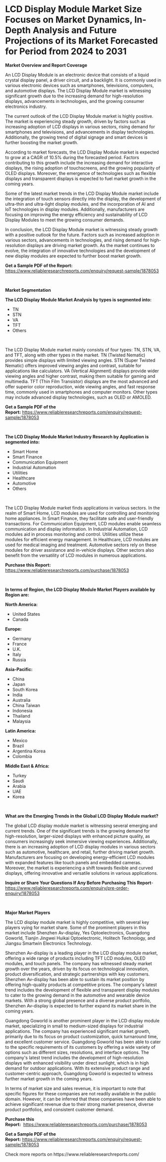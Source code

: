 <p><h1>LCD Display Module Market Size Focuses on Market Dynamics, In-Depth Analysis and Future Projections of its Market Forecasted for Period from 2024 to 2031</h1></p><p><strong>Market Overview and Report Coverage</strong></p>
<p><p>An LCD Display Module is an electronic device that consists of a liquid crystal display panel, a driver circuit, and a backlight. It is commonly used in various electronic devices such as smartphones, televisions, computers, and automotive displays. The LCD Display Module market is witnessing significant growth due to the increasing demand for high-resolution displays, advancements in technologies, and the growing consumer electronics industry.</p><p>The current outlook of the LCD Display Module market is highly positive. The market is experiencing steady growth, driven by factors such as increasing adoption of LCD displays in various sectors, rising demand for smartphones and televisions, and advancements in display technologies. Additionally, the growing trend of digital signage and smart devices is further boosting the market growth.</p><p>According to market forecasts, the LCD Display Module market is expected to grow at a CAGR of 10.5% during the forecasted period. Factors contributing to this growth include the increasing demand for interactive displays, the rising adoption of touchscreens, and the growing popularity of OLED displays. Moreover, the emergence of technologies such as flexible displays and transparent displays is expected to fuel market growth in the coming years.</p><p>Some of the latest market trends in the LCD Display Module market include the integration of touch sensors directly into the display, the development of ultra-thin and ultra-light display modules, and the incorporation of AI and IoT technologies in display modules. Additionally, manufacturers are focusing on improving the energy efficiency and sustainability of LCD Display Modules to meet the growing consumer demands.</p><p>In conclusion, the LCD Display Module market is witnessing steady growth with a positive outlook for the future. Factors such as increased adoption in various sectors, advancements in technologies, and rising demand for high-resolution displays are driving market growth. As the market continues to evolve, the integration of innovative technologies and the development of new display modules are expected to further boost market growth.</p></p>
<p><strong>Get a Sample PDF of the Report:</strong> <a href="https://www.reliableresearchreports.com/enquiry/request-sample/1878053">https://www.reliableresearchreports.com/enquiry/request-sample/1878053</a></p>
<p>&nbsp;</p>
<p><strong>Market Segmentation</strong></p>
<p><strong>The LCD Display Module Market Analysis by types is segmented into:</strong></p>
<p><ul><li>TN</li><li>STN</li><li>VA</li><li>TFT</li><li>Others</li></ul></p>
<p>&nbsp;</p>
<p><p>The LCD Display Module market mainly consists of four types: TN, STN, VA, and TFT, along with other types in the market. TN (Twisted Nematic) provides simple displays with limited viewing angles. STN (Super Twisted Nematic) offers improved viewing angles and contrast, suitable for applications like calculators. VA (Vertical Alignment) displays provide wider viewing angles and higher contrast, making them suitable for gaming and multimedia. TFT (Thin Film Transistor) displays are the most advanced and offer superior color reproduction, wide viewing angles, and fast response time, commonly used in smartphones and computer monitors. Other types may include advanced display technologies, such as OLED or AMOLED.</p></p>
<p><strong>Get a Sample PDF of the Report:</strong>&nbsp;<a href="https://www.reliableresearchreports.com/enquiry/request-sample/1878053">https://www.reliableresearchreports.com/enquiry/request-sample/1878053</a></p>
<p>&nbsp;</p>
<p><strong>The LCD Display Module Market Industry Research by Application is segmented into:</strong></p>
<p><ul><li>Smart Home</li><li>Smart Finance</li><li>Communication Equipment</li><li>Industrial Automation</li><li>Utilities</li><li>Healthcare</li><li>Automotive</li><li>Others</li></ul></p>
<p>&nbsp;</p>
<p><p>The LCD Display Module market finds applications in various sectors. In the realm of Smart Home, LCD modules are used for controlling and monitoring home appliances. In Smart Finance, they facilitate safe and user-friendly transactions. For Communication Equipment, LCD modules enable seamless communication and display information. In Industrial Automation, LCD modules aid in process monitoring and control. Utilities utilize these modules for efficient energy management. In Healthcare, LCD modules are used for medical imaging and treatment. Automotive sectors rely on these modules for driver assistance and in-vehicle displays. Other sectors also benefit from the versatility of LCD modules in numerous applications.</p></p>
<p><strong>Purchase this Report:</strong>&nbsp; <a href="https://www.reliableresearchreports.com/purchase/1878053">https://www.reliableresearchreports.com/purchase/1878053</a></p>
<p>&nbsp;</p>
<p><strong>In terms of Region, the LCD Display Module Market Players available by Region are:</strong></p>
<p>
    <p> <strong> North America: </strong>
        <ul>
            <li>United States</li>
            <li>Canada</li>
        </ul>
        </p> 
    <p> <strong> Europe: </strong>
        <ul>
            <li>Germany</li>
            <li>France</li>
            <li>U.K.</li>
            <li>Italy</li>
            <li>Russia</li>
        </ul>
        </p> 
    <p> <strong> Asia-Pacific: </strong>
        <ul>
            <li>China</li>
            <li>Japan</li>
            <li>South Korea</li>
            <li>India</li>
            <li>Australia</li>
            <li>China Taiwan</li>
            <li>Indonesia</li>
            <li>Thailand</li>
            <li>Malaysia</li>
        </ul>
        </p> 
    <p> <strong> Latin America: </strong>
        <ul>
            <li>Mexico</li>
            <li>Brazil</li>
            <li>Argentina Korea</li>
            <li>Colombia</li>
        </ul>
        </p> 
    <p> <strong> Middle East & Africa: </strong>
        <ul>
            <li>Turkey</li>
            <li>Saudi</li>
            <li>Arabia</li>
            <li>UAE</li>
            <li>Korea</li>
        </ul>
    </p>
    </p>
<p>&nbsp;</p>
<p><strong>What are the Emerging Trends in the Global LCD Display Module market?</strong></p>
<p><p>The global LCD display module market is witnessing several emerging and current trends. One of the significant trends is the growing demand for high-resolution, larger-sized displays with enhanced picture quality, as consumers increasingly seek immersive viewing experiences. Additionally, there is an increasing adoption of LCD display modules in various sectors such as automotive, healthcare, and retail, further driving market growth. Manufacturers are focusing on developing energy-efficient LCD modules with expanded features like touch panels and embedded cameras. Moreover, the market is experiencing a shift towards flexible and curved displays, offering innovative and versatile solutions in various applications.</p></p>
<p><strong>Inquire or Share Your Questions If Any Before Purchasing This Report</strong>- <a href="https://www.reliableresearchreports.com/enquiry/pre-order-enquiry/1878053">https://www.reliableresearchreports.com/enquiry/pre-order-enquiry/1878053</a></p>
<p>&nbsp;</p>
<p><strong>Major Market Players</strong></p>
<p><p>The LCD display module market is highly competitive, with several key players vying for market share. Some of the prominent players in this market include Shenzhen Av-display, Yes Optoelectronics, Guangdong Goworld, Tianjin Jingwei Huikai Optoelectronic, Holitech Technology, and Jiangsu Smartwin Electronics Technology.</p><p>Shenzhen Av-display is a leading player in the LCD display module market, offering a wide range of products including TFT LCD modules, OLED modules, and touch panels. The company has witnessed steady market growth over the years, driven by its focus on technological innovation, product diversification, and strategic partnerships with key customers. Shenzhen Av-display has been able to sustain its market position by offering high-quality products at competitive prices. The company's latest trend includes the development of flexible and transparent display modules to cater to the growing demand in the automotive and wearable device markets. With a strong global presence and a diverse product portfolio, Shenzhen Av-display is expected to further expand its market share in the coming years.</p><p>Guangdong Goworld is another prominent player in the LCD display module market, specializing in small to medium-sized displays for industrial applications. The company has experienced significant market growth, primarily due to its focus on product customization, quick turnaround time, and excellent customer service. Guangdong Goworld has been able to cater to the specific requirements of its customers by offering a wide variety of options such as different sizes, resolutions, and interface options. The company's latest trend includes the development of high-resolution displays with enhanced visibility under direct sunlight, which is in high demand for outdoor applications. With its extensive product range and customer-centric approach, Guangdong Goworld is expected to witness further market growth in the coming years.</p><p>In terms of market size and sales revenue, it is important to note that specific figures for these companies are not readily available in the public domain. However, it can be inferred that these companies have been able to achieve significant revenue due to their strong market presence, diverse product portfolios, and consistent customer demand.</p></p>
<p><strong>Purchase this Report:</strong>&nbsp;&nbsp;<a href="https://www.reliableresearchreports.com/purchase/1878053">https://www.reliableresearchreports.com/purchase/1878053</a></p>
<p></p>
<p><strong>Get a Sample PDF of the Report:</strong>&nbsp;<a href="https://www.reliableresearchreports.com/enquiry/request-sample/1878053">https://www.reliableresearchreports.com/enquiry/request-sample/1878053</a></p>
<p>Check more reports on https://www.reliableresearchreports.com/</p>